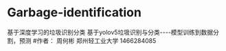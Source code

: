 # Garbage-identification
基于深度学习的垃圾识别分类
基于yolov5垃圾识别与分类----模型训练到数据分割，预测
#作者：
周何彬  郑州轻工业大学   1466284085
